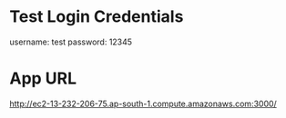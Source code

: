 # Test Login Credentials
username: test
password: 12345

# App URL
http://ec2-13-232-206-75.ap-south-1.compute.amazonaws.com:3000/